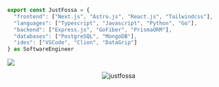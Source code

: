 ```ts
export const JustFossa = {
  "frontend": ["Next.js", "Astro.js", "React.js", "Tailwindcss"],
  "languages": ["Typescript", "Javascript", "Python", "Go"],
  "backend": ["Express.js", "GoFiber", "PrismaORM"],
  "databases": ["PostgreSQL", "MongoDB"],
  "ides": ["VSCode", "Clion", "DataGrip"]
} as SoftwareEngineer
```
![](https://github-readme-streak-stats.herokuapp.com/?user=justfossa&theme=shadow_blue&hide_border=false)<br/>
<p align="center"><img align="center" src="https://github-readme-streak-stats.herokuapp.com/?user=justfossa&theme=tokyonight_duo&hide_border=true" alt="justfossa" /></p>
</p>

